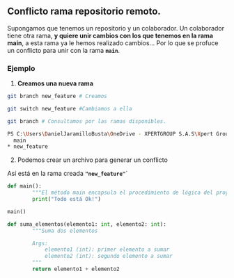 ## Conflicto rama repositorio remoto. 

Supongamos que tenemos un repositorio y un colaborador. Un  colaborador tiene otra rama, **y quiere unir cambios con los que tenemos en la rama main**, a esta rama ya le hemos realizado cambios... Por lo que se profuce un conflicto para unir con la rama **``main``**. 

### **Ejemplo**


1. **Creamos una nueva rama**

```bash
git branch new_feature # Creamos

git switch new_feature #Cambiamos a ella

git branch # Consultamos por las ramas disponibles. 

PS C:\Users\DanielJaramilloBusta\OneDrive - XPERTGROUP S.A.S\Xpert Group Cursos\Certificación Google_automatización_python\Cursos 2-7> git branch 
  main
* new_feature
```

2. Podemos crear un archivo para generar un conflicto 

Así está en la rama creada **``"new_feature"``**`

```python
def main():
        """El método main encapsula el procedimiento de lógica del proyecto y lo lanza"""
        print("Todo está Ok!")

main()

def suma_elementos(elemento1: int, elemento2: int):
        """Suma dos elementos 

        Args:
            elemento1 (int): primer elemento a sumar 
            elemento2 (int): segundo elemento a sumar
        """
        return elemento1 + elemento2
```